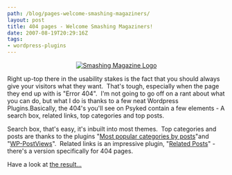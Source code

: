 ```yaml
---
path: /blog/pages-welcome-smashing-magaziners/
layout: post
title: 404 pages - Welcome Smashing Magaziners!
date: 2007-08-19T20:29:16Z
tags:
- wordpress-plugins
---
```



<p style="text-align: center"><a href="http://www.smashingmagazine.com/2007/08/17/404-error-pages-reloaded/" title="Open link in a new window" target="_blank"><img src="http://uploads.psyked.co.uk/2007/05/logo.gif" alt="Smashing Magazine Logo" /></a></p>

Right up-top there in the usability stakes is the fact that you should always give your visitors what they want.  That's tough, especially when the page they end up with is "Error 404".  I'm not going to go off on a rant about what you can do, but what I do is thanks to a few neat Wordpress Plugins.Basically, the 404's you'll see on Psyked contain a few elements - A search box, related links, top categories and top posts.

Search box, that's easy, it's inbuilt into most themes.  Top categories and posts are thanks to the plugins "<a href="http://bloghelper.is-there.net/plugins/wordpress/most-popular-categories-by-posts/" title="Open link in a new window" target="_blank">Most popular categories by posts</a>"and "<a href="http://www.lesterchan.net/portfolio/programming.php" title="Open link in a new window" target="_blank">WP-PostViews</a>".  Related links is an impressive plugin, "<a href="http://www.w-a-s-a-b-i.com/archives/2006/02/02/wordpress-related-entries-20/" title="Open link in a new window" target="_blank">Related Posts</a>" - there's a version specifically for 404 pages.

Have a look at <a href="/404" title="Open link in the same window">the result...</a>